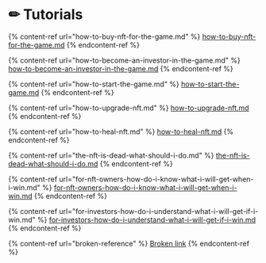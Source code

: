 # ✏ Tutorials

{% content-ref url="how-to-buy-nft-for-the-game.md" %}
[how-to-buy-nft-for-the-game.md](how-to-buy-nft-for-the-game.md)
{% endcontent-ref %}

{% content-ref url="how-to-become-an-investor-in-the-game.md" %}
[how-to-become-an-investor-in-the-game.md](how-to-become-an-investor-in-the-game.md)
{% endcontent-ref %}

{% content-ref url="how-to-start-the-game.md" %}
[how-to-start-the-game.md](how-to-start-the-game.md)
{% endcontent-ref %}

{% content-ref url="how-to-upgrade-nft.md" %}
[how-to-upgrade-nft.md](how-to-upgrade-nft.md)
{% endcontent-ref %}

{% content-ref url="how-to-heal-nft.md" %}
[how-to-heal-nft.md](how-to-heal-nft.md)
{% endcontent-ref %}

{% content-ref url="the-nft-is-dead-what-should-i-do.md" %}
[the-nft-is-dead-what-should-i-do.md](the-nft-is-dead-what-should-i-do.md)
{% endcontent-ref %}

{% content-ref url="for-nft-owners-how-do-i-know-what-i-will-get-when-i-win.md" %}
[for-nft-owners-how-do-i-know-what-i-will-get-when-i-win.md](for-nft-owners-how-do-i-know-what-i-will-get-when-i-win.md)
{% endcontent-ref %}

{% content-ref url="for-investors-how-do-i-understand-what-i-will-get-if-i-win.md" %}
[for-investors-how-do-i-understand-what-i-will-get-if-i-win.md](for-investors-how-do-i-understand-what-i-will-get-if-i-win.md)
{% endcontent-ref %}

{% content-ref url="broken-reference" %}
[Broken link](broken-reference)
{% endcontent-ref %}
